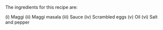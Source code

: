 The ingredients for this recipe are:

(i) Maggi
(ii) Maggi masala
(iii) Sauce
(iv) Scrambled eggs
(v) Oil
(vi) Salt and pepper